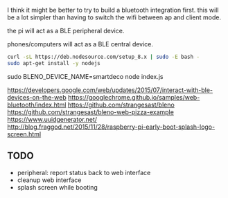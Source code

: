 I think it might be better to try to build a bluetooth integration first.
this will be a lot simpler than having to switch the wifi between ap and client mode.


the pi will act as a BLE peripheral device.

phones/computers will act as a BLE central device.


```bash
curl -sL https://deb.nodesource.com/setup_8.x | sudo -E bash -
sudo apt-get install -y nodejs
```


sudo BLENO_DEVICE_NAME=smartdeco node index.js


https://developers.google.com/web/updates/2015/07/interact-with-ble-devices-on-the-web
https://googlechrome.github.io/samples/web-bluetooth/index.html
https://github.com/strangesast/bleno
https://github.com/strangesast/bleno-web-pizza-example
https://www.uuidgenerator.net/
http://blog.fraggod.net/2015/11/28/raspberry-pi-early-boot-splash-logo-screen.html


## TODO

* peripheral: report status back to web interface
* cleanup web interface
* splash screen while booting
